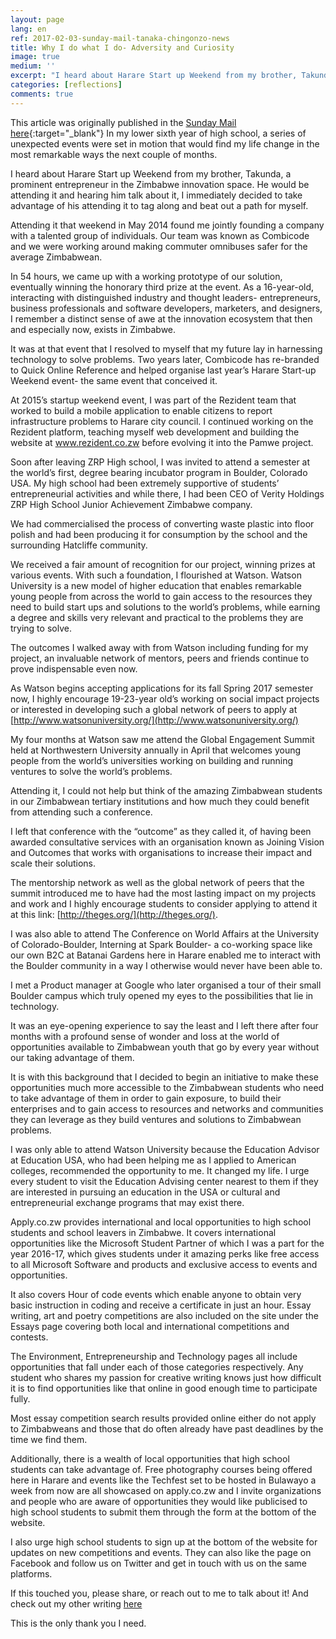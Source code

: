 ```yaml
---
layout: page
lang: en
ref: 2017-02-03-sunday-mail-tanaka-chingonzo-news
title: Why I do what I do- Adversity and Curiosity
image: true
medium: ''
excerpt: "I heard about Harare Start up Weekend from my brother, Takunda, a prominent entrepreneur in the Zimbabwe innovation space."
categories: [reflections]
comments: true
---
```


This article was originally published in the [Sunday Mail here](http://www.sundaymail.co.zw/a-simple-workshop-changed-my-life/){:target="_blank"} In my lower sixth year of high school, a series of unexpected events were set in motion that would find my life change in the most remarkable ways the next couple of months.

I heard about Harare Start up Weekend from my brother, Takunda, a prominent entrepreneur in the Zimbabwe innovation space.  He would be attending it and hearing him talk about it, I immediately decided to take advantage of his attending it to tag along and beat out a path for myself.

Attending it that weekend in May 2014 found me jointly founding a company with a talented group of individuals. Our team was known as Combicode and we were working around making commuter omnibuses safer for the average Zimbabwean.

In 54 hours, we came up with a working prototype of our solution, eventually winning the honorary third prize at the event. As a 16-year-old, interacting with distinguished industry and thought leaders- entrepreneurs, business professionals and software developers, marketers, and designers, I remember a distinct sense of awe at the innovation ecosystem that then and especially now, exists in Zimbabwe.

It was at that event that I resolved to myself that my future lay in harnessing technology to solve problems. Two years later, Combicode has re-branded to Quick Online Reference and helped organise last year’s Harare Start-up Weekend event- the same event that conceived it.

At 2015’s startup weekend event, I was part of the Rezident team that worked to build a mobile application to enable citizens to report infrastructure problems to Harare city council. I continued working on the Rezident platform, teaching myself web development and building the website at www.rezident.co.zw before evolving it into the Pamwe project.

Soon after leaving ZRP High school, I was invited to attend a semester at the world’s first, degree bearing incubator program in Boulder, Colorado USA.
My high school had been extremely supportive of students’ entrepreneurial activities and while there, I had been CEO of Verity Holdings ZRP High School Junior Achievement Zimbabwe company.

We had commercialised the process of converting waste plastic into floor polish and had been producing it for consumption by the school and the surrounding Hatcliffe community.

We received a fair amount of recognition for our project, winning prizes at various events. With such a foundation, I flourished at Watson.  Watson University is a new model of higher education that enables remarkable young people from across the world to gain access to the resources they need to build start ups and solutions to the world’s problems, while earning a degree and skills very relevant and practical to the problems they are trying to solve.

The outcomes I walked away with from Watson including funding for my project, an invaluable network of mentors, peers and friends continue to prove indispensable even now.

As Watson begins accepting applications for its fall Spring 2017 semester now, I highly encourage 19-23-year old’s working on social impact projects or interested in developing such a global network of peers to apply at [http://www.watsonuniversity.org/](http://www.watsonuniversity.org/)

My four months at Watson saw me attend the Global Engagement Summit held at Northwestern University annually in April that welcomes young people from the world’s universities working on building and running ventures to solve the world’s problems.

Attending it, I could not help but think of the amazing Zimbabwean students in our Zimbabwean tertiary institutions and how much they could benefit from attending such a conference.

I left that conference with the “outcome” as they called it, of having been awarded consultative services with an organisation known as Joining Vision and Outcomes that works with organisations to increase their impact and scale their solutions.

The mentorship network as well as the global network of peers that the summit introduced me to have had the most lasting impact on my projects and work and I highly encourage students to consider applying to attend it at this link: [http://theges.org/](http://theges.org/).

I was also able to attend The Conference on World Affairs at the University of Colorado-Boulder, Interning at Spark Boulder- a co-working space like our own B2C at Batanai Gardens here in Harare enabled me to interact with the Boulder community in a way I otherwise would never have been able to.

I met a Product manager at Google who later organised a tour of their small Boulder campus which truly opened my eyes to the possibilities that lie in technology.

It was an eye-opening experience to say the least and I left there after four months with a profound sense of wonder and loss at the world of opportunities available to Zimbabwean youth that go by every year without our taking advantage of them.

It is with this background that I decided to begin an initiative to make these opportunities much more accessible to the Zimbabwean students who need to take advantage of them in order to gain exposure, to build their enterprises and to gain access to resources and networks and communities they can leverage as they build ventures and solutions to Zimbabwean problems.

I was only able to attend Watson University because the Education Advisor at Education USA, who had been helping me as I applied to American colleges, recommended the opportunity to me.  It changed my life. I urge every student to visit the Education Advising center nearest to them if they are interested in pursuing an education in the USA or cultural and entrepreneurial exchange programs that may exist there.

Apply.co.zw provides international and local opportunities to high school students and school leavers in Zimbabwe. It covers international opportunities like the Microsoft Student Partner of which I was a part for the year 2016-17, which gives students under it amazing perks like free access to all Microsoft Software and products and exclusive access to events and opportunities.

It also covers Hour of code events which enable anyone to obtain very basic instruction in coding and receive a certificate in just an hour.  Essay writing, art and poetry competitions are also included on the site under the Essays page covering both local and international competitions and contests.

The Environment, Entrepreneurship and Technology pages all include opportunities that fall under each of those categories respectively. Any student who shares my passion for creative writing knows just how difficult it is to find opportunities like that online in good enough time to participate fully.

Most essay competition search results provided online either do not apply to Zimbabweans and those that do often already have past deadlines by the time we find them.

Additionally, there is a wealth of local opportunities that high school students can take advantage of.  Free photography courses being offered here in Harare and events like the Techfest set to be hosted in Bulawayo a week from now are all showcased on apply.co.zw and I invite organizations and people who are aware of opportunities they would like publicised to high school students to submit them through the form at the bottom of the website.

I also urge high school students to sign up at the bottom of the website for updates on new competitions and events. They can also like the page on Facebook and follow us on Twitter and get in touch with us on the same platforms.

If this touched you, please share, or reach out to me to talk about it! And check out my other writing [here](http://medium.com/@tanakachingonzo)

This is the only thank you I need.
